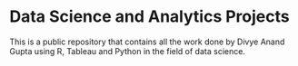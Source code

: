 # Data Science and Analytics Projects

This is a public repository that contains all the work done by Divye Anand Gupta using R, Tableau and Python in the field of data science.
